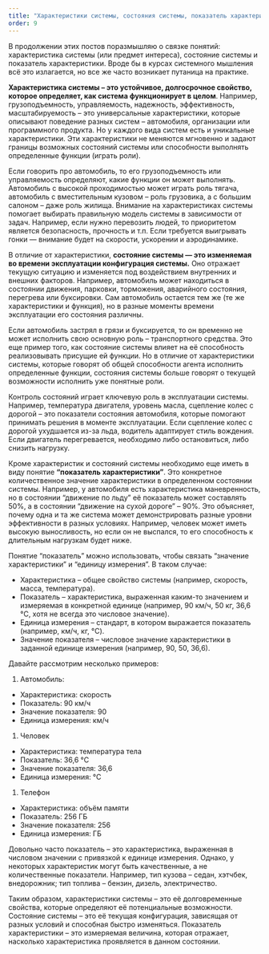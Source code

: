 ```yaml
---
title: "Характеристики системы, состояния системы, показатель характеристики"
order: 9
---
```




В продолжении этих постов поразмышляю о связке понятий: характеристика системы (или предмет интереса), состояние системы и показатель характеристики. Вроде бы в курсах системного мышления всё это излагается, но все же часто возникает путаница на практике.

**Характеристика системы – это устойчивое, долгосрочное свойство, которое определяет, как система функционирует в целом**. Например, грузоподъемность, управляемость, надежность, эффективность, масштабируемость – это универсальные характеристики, которые описывают поведение разных систем – автомобиля, организации или программного продукта. Но у каждого вида систем есть и уникальные характеристики. Эти характеристики не меняются мгновенно и задают границы возможных состояний системы или способности выполнять определенные функции (играть роли).

Если говорить про автомобиль, то его грузоподъемность или управляемость определяют, какие функции он может выполнять. Автомобиль с высокой проходимостью может играть роль тягача, автомобиль с вместительным кузовом – роль грузовика, а с большим салоном – даже роль жилища. Внимание на характеристиках системы помогает выбирать правильную модель системы в зависимости от задач. Например, если нужно перевозить людей, то приоритетом является безопасность, прочность и т.п. Если требуется выигрывать гонки — внимание будет на скорости, ускорении и аэродинамике.

В отличие от характеристики, **состояние системы — это изменяемая во времени эксплуатации конфигурация системы.** Оно отражает текущую ситуацию и изменяется под воздействием внутренних и внешних факторов. Например, автомобиль может находиться в состоянии движения, парковки, торможения, аварийного состояния, перегрева или буксировки. Сам автомобиль остается тем же (те же характеристики и функция), но в разные моменты времени эксплуатации его состояния различны.

Если автомобиль застрял в грязи и буксируется, то он временно не может исполнить свою основную роль – транспортного средства. Это еще пример того, как состояние системы влияет на её способность реализовывать присущие ей функции. Но в отличие от характеристики системы, которые говорят об общей способности агента исполнить определенные функции, состояния системы больше говорят о текущей возможности исполнить уже понятные роли.

Контроль состояний играет ключевую роль в эксплуатации системы. Например, температура двигателя, уровень масла, сцепление колес с дорогой – это показатели состояния автомобиля, которые помогают принимать решения в моменте эксплуатации. Если сцепление колес с дорогой ухудшается из-за льда, водитель адаптирует стиль вождения. Если двигатель перегревается, необходимо либо остановиться, либо снизить нагрузку.

Кроме характеристик и состояний системы необходимо еще иметь в виду понятие **“показатель характеристики”**. Это конкретное количественное значение характеристики в определенном состоянии системы. Например, у автомобиля есть характеристика маневренность, но в состоянии “движение по льду” её показатель может составлять 50%, а в состоянии “движение на сухой дороге” – 90%. Это объясняет, почему одна и та же система может демонстрировать разные уровни эффективности в разных условиях. Например, человек может иметь высокую выносливость, но если он не выспался, то его способность к длительным нагрузкам будет ниже.

Понятие “показатель” можно использовать, чтобы связать “значение характеристики” и “единицу измерения”. В таком случае:

* Характеристика – общее свойство системы (например, скорость, масса, температура).
* Показатель – характеристика, выраженная каким-то значением и измеряемая в конкретной единице (например, 90 км/ч, 50 кг, 36,6 °C, хотя не всегда это числовое значение).
* Единица измерения – стандарт, в котором выражается показатель (например, км/ч, кг, °C).
* Значение показателя – числовое значение характеристики в заданной единице измерения (например, 90, 50, 36,6).

Давайте рассмотрим несколько примеров:

1. Автомобиль:

* Характеристика: скорость
* Показатель: 90 км/ч
* Значение показателя: 90
* Единица измерения: км/ч

1. Человек

+ Характеристика: температура тела
+ Показатель: 36,6 °C
+ Значение показателя: 36,6
+ Единица измерения: °C

1. Телефон

- Характеристика: объём памяти
- Показатель: 256 ГБ
- Значение показателя: 256
- Единица измерения: ГБ

Довольно часто показатель – это характеристика, выраженная в числовом значении с привязкой к единице измерения. Однако, у некоторых характеристик могут быть качественные, а не количественные показатели. Например, тип кузова – седан, хэтчбек, внедорожник; тип топлива – бензин, дизель, электричество.

Таким образом, характеристики системы – это её долговременные свойства, которые определяют её потенциальные возможности. Состояние системы – это её текущая конфигурация, зависящая от разных условий и способная быстро изменяться. Показатель характеристики – это измеряемая величина, которая отражает, насколько характеристика проявляется в данном состоянии.

